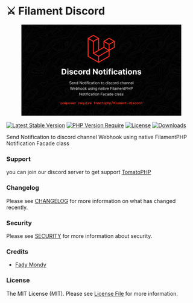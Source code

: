 # ⚔️ Filament Discord

<figure><img src="https://raw.githubusercontent.com/tomatophp/filament-discord/master/arts/3x1io-tomato-discord.jpg" alt=""><figcaption></figcaption></figure>

[![Latest Stable Version](https://camo.githubusercontent.com/ad91d426e9dbb915607c68052234126898bdc86e8a0b2e0a27829b38f8a7713a/68747470733a2f2f706f7365722e707567782e6f72672f746f6d61746f7068702f66696c616d656e742d646973636f72642f76657273696f6e2e737667)](https://packagist.org/packages/tomatophp/filament-discord) [![PHP Version Require](https://camo.githubusercontent.com/8ad220017f4f3f3c515d634ddf499b33ad738bef07d5068d1f2a9bd870ddb687/687474703a2f2f706f7365722e707567782e6f72672f746f6d61746f7068702f66696c616d656e742d646973636f72642f726571756972652f706870)](https://packagist.org/packages/tomatophp/filament-discord) [![License](https://camo.githubusercontent.com/36795398c9a9f221e2d7cc6e01c8aa2bd14de7777f0d1797b23cfacc1182d2dc/68747470733a2f2f706f7365722e707567782e6f72672f746f6d61746f7068702f66696c616d656e742d646973636f72642f6c6963656e73652e737667)](https://packagist.org/packages/tomatophp/filament-discord) [![Downloads](https://camo.githubusercontent.com/e92cf047b13f52b8b6f84ced813d183701bc8f6bd12fee6f72802e23da0eabf6/68747470733a2f2f706f7365722e707567782e6f72672f746f6d61746f7068702f66696c616d656e742d646973636f72642f642f746f74616c2e737667)](https://packagist.org/packages/tomatophp/filament-discord)

Send Notification to discord channel Webhook using native FilamentPHP Notification Facade class

### Support

you can join our discord server to get support [TomatoPHP](https://discord.gg/Xqmt35Uh)

### Changelog

Please see [CHANGELOG](https://github.com/tomatophp/filament-discord/blob/master/CHANGELOG.md) for more information on what has changed recently.

### Security

Please see [SECURITY](https://github.com/tomatophp/filament-discord/blob/master/SECURITY.md) for more information about security.

### Credits

* [Fady Mondy](https://wa.me/+201207860084)

### License

The MIT License (MIT). Please see [License File](https://github.com/tomatophp/filament-discord/blob/master/LICENSE.md) for more information.
